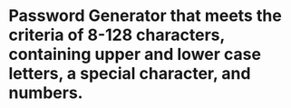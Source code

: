 # Password Generator that meets the criteria of 8-128 characters, containing upper and lower case letters, a special character, and numbers.

